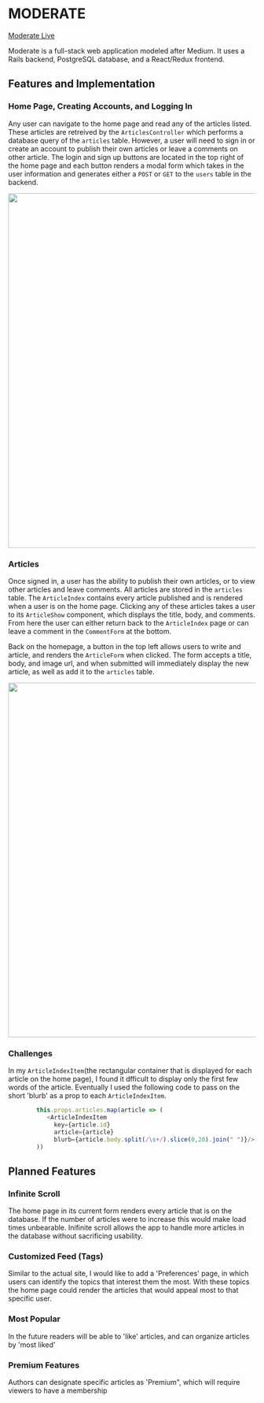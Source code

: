 
# MODERATE

[Moderate Live](http://moderate-clone.herokuapp.com/#/)

Moderate is a full-stack web application modeled after Medium. It uses a Rails backend, PostgreSQL database, and a React/Redux frontend.

## Features and Implementation

### Home Page, Creating Accounts, and Logging In

Any user can navigate to the home page and read any of the articles listed. These articles are retreived by the `ArticlesController` which performs a database query of the `articles` table. However, a user will need to sign in or create an account to publish their own articles or leave a comments on other article. The login and sign up buttons are located in the top right of the home page and each button renders a modal form which takes in the user information and generates either a `POST` or `GET` to the `users` table in the backend.

<img src="https://image.ibb.co/m8YMfc/final_login_demo.gif" width="720">

### Articles

Once signed in, a user has the ability to publish their own articles, or to view other articles and leave comments. All articles are stored in the `articles` table. The `ArticleIndex` contains every article published and is rendered when a user is on the home page. Clicking any of these articles takes a user to its `ArticleShow` component, which displays the title, body, and comments. From here the user can either return back to the `ArticleIndex` page or can leave a comment in the `CommentForm` at the bottom. 

Back on the homepage, a button in the top left allows users to write and article, and renders the `ArticleForm` when clicked. The form accepts a title, body, and image url, and when submitted will immediately display the new article, as well as add it to the `articles` table.

<img src="https://media.giphy.com/media/3o6nV1ap07HHNh9VG8/giphy.gif" width="720">

### Challenges

In my `ArticleIndexItem`(the rectangular container that is displayed for each article on the home page), I found it dfficult to display only the first few words of the article. Eventually I used the following code to pass on the short 'blurb' as a prop to each `ArticleIndexItem`.

```Javascript
        this.props.articles.map(article => (
           <ArticleIndexItem
             key={article.id}
             article={article}
             blurb={article.body.split(/\s+/).slice(0,20).join(" ")}/>
        ))
```


## Planned Features

### Infinite Scroll

The home page in its current form renders every article that is on the database. If the number of articles were to increase this would make load times unbearable. Inifinite scroll allows the app to handle more articles in the database without sacrificing usability.

### Customized Feed (Tags)

Similar to the actual site, I would like to add a 'Preferences' page, in which users can identify the topics that interest them the most. With these topics the home page could render the articles that would appeal most to that specific user.

### Most Popular

In the future readers will be able to 'like' articles, and can organize articles by 'most liked'

### Premium Features

Authors can designate specific articles as 'Premium", which will require viewers to have a membership
